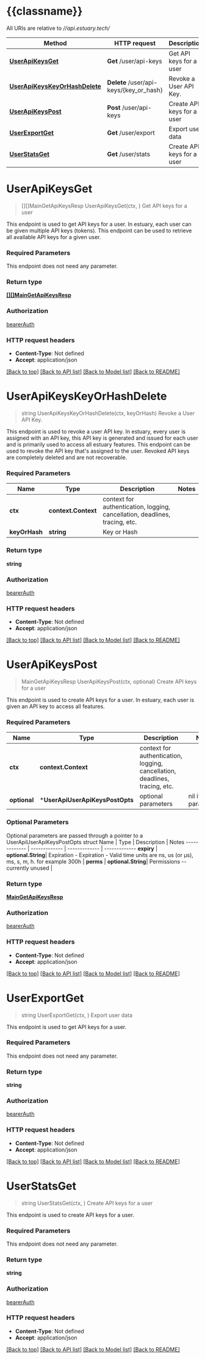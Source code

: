 # {{classname}}

All URIs are relative to *//api.estuary.tech/*

Method | HTTP request | Description
------------- | ------------- | -------------
[**UserApiKeysGet**](UserApi.md#UserApiKeysGet) | **Get** /user/api-keys | Get API keys for a user
[**UserApiKeysKeyOrHashDelete**](UserApi.md#UserApiKeysKeyOrHashDelete) | **Delete** /user/api-keys/{key_or_hash} | Revoke a User API Key.
[**UserApiKeysPost**](UserApi.md#UserApiKeysPost) | **Post** /user/api-keys | Create API keys for a user
[**UserExportGet**](UserApi.md#UserExportGet) | **Get** /user/export | Export user data
[**UserStatsGet**](UserApi.md#UserStatsGet) | **Get** /user/stats | Create API keys for a user

# **UserApiKeysGet**
> [][]MainGetApiKeysResp UserApiKeysGet(ctx, )
Get API keys for a user

This endpoint is used to get API keys for a user. In estuary, each user can be given multiple API keys (tokens). This endpoint can be used to retrieve all available API keys for a given user.

### Required Parameters
This endpoint does not need any parameter.

### Return type

[**[][]MainGetApiKeysResp**](array.md)

### Authorization

[bearerAuth](../README.md#bearerAuth)

### HTTP request headers

 - **Content-Type**: Not defined
 - **Accept**: application/json

[[Back to top]](#) [[Back to API list]](../README.md#documentation-for-api-endpoints) [[Back to Model list]](../README.md#documentation-for-models) [[Back to README]](../README.md)

# **UserApiKeysKeyOrHashDelete**
> string UserApiKeysKeyOrHashDelete(ctx, keyOrHash)
Revoke a User API Key.

This endpoint is used to revoke a user API key. In estuary, every user is assigned with an API key, this API key is generated and issued for each user and is primarily used to access all estuary features. This endpoint can be used to revoke the API key that's assigned to the user. Revoked API keys are completely deleted and are not recoverable.

### Required Parameters

Name | Type | Description  | Notes
------------- | ------------- | ------------- | -------------
 **ctx** | **context.Context** | context for authentication, logging, cancellation, deadlines, tracing, etc.
  **keyOrHash** | **string**| Key or Hash | 

### Return type

**string**

### Authorization

[bearerAuth](../README.md#bearerAuth)

### HTTP request headers

 - **Content-Type**: Not defined
 - **Accept**: application/json

[[Back to top]](#) [[Back to API list]](../README.md#documentation-for-api-endpoints) [[Back to Model list]](../README.md#documentation-for-models) [[Back to README]](../README.md)

# **UserApiKeysPost**
> MainGetApiKeysResp UserApiKeysPost(ctx, optional)
Create API keys for a user

This endpoint is used to create API keys for a user. In estuary, each user is given an API key to access all features.

### Required Parameters

Name | Type | Description  | Notes
------------- | ------------- | ------------- | -------------
 **ctx** | **context.Context** | context for authentication, logging, cancellation, deadlines, tracing, etc.
 **optional** | ***UserApiUserApiKeysPostOpts** | optional parameters | nil if no parameters

### Optional Parameters
Optional parameters are passed through a pointer to a UserApiUserApiKeysPostOpts struct
Name | Type | Description  | Notes
------------- | ------------- | ------------- | -------------
 **expiry** | **optional.String**| Expiration - Expiration - Valid time units are ns, us (or µs),  ms,  s,  m,  h.  for  example  300h | 
 **perms** | **optional.String**| Permissions -- currently unused | 

### Return type

[**MainGetApiKeysResp**](main.getApiKeysResp.md)

### Authorization

[bearerAuth](../README.md#bearerAuth)

### HTTP request headers

 - **Content-Type**: Not defined
 - **Accept**: application/json

[[Back to top]](#) [[Back to API list]](../README.md#documentation-for-api-endpoints) [[Back to Model list]](../README.md#documentation-for-models) [[Back to README]](../README.md)

# **UserExportGet**
> string UserExportGet(ctx, )
Export user data

This endpoint is used to get API keys for a user.

### Required Parameters
This endpoint does not need any parameter.

### Return type

**string**

### Authorization

[bearerAuth](../README.md#bearerAuth)

### HTTP request headers

 - **Content-Type**: Not defined
 - **Accept**: application/json

[[Back to top]](#) [[Back to API list]](../README.md#documentation-for-api-endpoints) [[Back to Model list]](../README.md#documentation-for-models) [[Back to README]](../README.md)

# **UserStatsGet**
> string UserStatsGet(ctx, )
Create API keys for a user

This endpoint is used to create API keys for a user.

### Required Parameters
This endpoint does not need any parameter.

### Return type

**string**

### Authorization

[bearerAuth](../README.md#bearerAuth)

### HTTP request headers

 - **Content-Type**: Not defined
 - **Accept**: application/json

[[Back to top]](#) [[Back to API list]](../README.md#documentation-for-api-endpoints) [[Back to Model list]](../README.md#documentation-for-models) [[Back to README]](../README.md)

